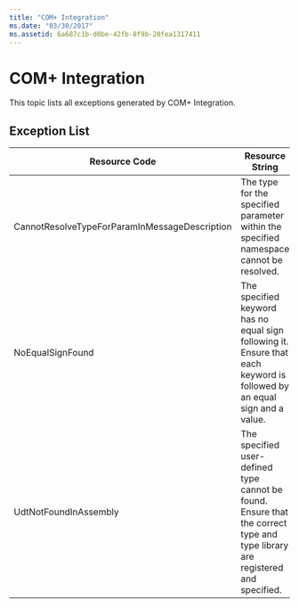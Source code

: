 ```yaml
---
title: "COM+ Integration"
ms.date: "03/30/2017"
ms.assetid: 6a687c1b-d0be-42fb-8f9b-20fea1317411
---
```

# COM+ Integration
This topic lists all exceptions generated by COM+ Integration.  
  
## Exception List  
  
|Resource Code|Resource String|  
|-------------------|---------------------|  
|CannotResolveTypeForParamInMessageDescription|The type for the specified parameter within the specified namespace cannot be resolved.|  
|NoEqualSignFound|The specified keyword has no equal sign following it. Ensure that each keyword is followed by an equal sign and a value.|  
|UdtNotFoundInAssembly|The specified user-defined type cannot be found. Ensure that the correct type and type library are registered and specified.|
